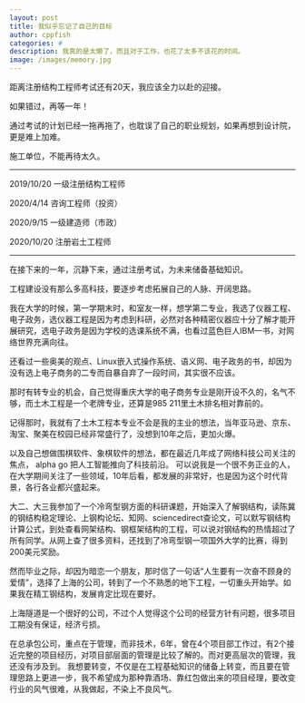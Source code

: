 ```yaml
---
layout: post
title: 我似乎忘记了自己的目标
author: cppfish
categories: #
description: 我真的是太懒了，而且对于工作，也花了太多不该花的时间。
image: /images/memory.jpg
---
```



距离注册结构工程师考试还有20天，我应该全力以赴的迎接。

如果错过，再等一年！

通过考试的计划已经一拖再拖了，也耽误了自己的职业规划，如果再想到设计院，更是难上加难。

施工单位，不能再待太久。

------

2019/10/20 一级注册结构工程师

2020/4/14 咨询工程师（投资）

2020/9/15 一级建造师（市政）

2020/10/20 注册岩土工程师


------

在接下来的一年，沉静下来，通过注册考试，为未来储备基础知识。

工程建设没有那么多高科技，要逐步考虑拓展自己的人脉、开阔思路。

我在大学的时候，第一学期末时，和室友一样，想学第二专业，我选了仪器工程、电子政务，选仪器工程是因为考虑到科研，必然对各种精密仪器应十分了解才能开展研究，选电子政务是因为学校的选课系统不满，也看过蓝色巨人IBM一书，对网络世界充满向往。

还看过一些奥美的观点、Linux嵌入式操作系统、语义网、电子政务的书，却因为没有选上电子商务的二专而自暴自弃了一段时间，其实很不应该。

那时有转专业的机会，自己觉得重庆大学的电子商务专业是刚开设不久的，名气不够，而土木工程是一个老牌专业，还算是985 211里土木排名相对靠前的。

记得那时，我就有了土木工程本专业不会是我的主业的想法，当年亚马逊、京东、淘宝、聚美在校园已经非常盛行了，没想到10年之后，更加火爆。

以及自己想做围棋软件、象棋软件的想法，都在最近几年成了网络科技公司关注的焦点， alpha go 把人工智能推向了科技前沿。
可以说我是一个很不务正业的人，在大学期间关注了一些领域，10年后看，都发展的非常好，也是因为这个时代背景，各行各业都兴盛起来。


大二、大三我参加了一个冷弯型钢方面的科研课题，开始深入了解钢结构，读陈冀的钢结构稳定理论、上钢构论坛、知网、sciencedirect查论文，可以默写钢结构计算公式，到处查看网架结构、钢框架结构的工程，可以说对钢结构的热情超过了所有同学。从网上查了很多资料，还找到了冷弯型钢一项国外大学的比赛，得到200美元奖励。

然而毕业之际，却因为暗恋一个朋友，那时信了一句话“人生要有一次奋不顾身的爱情”，选择了上海的公司，转到了一个不熟悉的地下工程，一切重头开始学。如果我在精工钢结构，发展肯定比现在要好。

上海隧道是一个很好的公司，不过个人觉得这个公司的经营方针有问题，很多项目工期没有保证，经济亏损。

在总承包公司，重点在于管理，而非技术，6年，曾在4个项目部工作过，有2个接近完整的项目经历，对项目部层面的管理是比较了解的。而对更高层次的管理，我还没有涉及到。
我想要转变，不仅是在工程基础知识的储备上转变，而且要在管理思路上更进一步，我不希望成为那种靠酒场、靠红包做出来的项目经理，要改变行业的风气很难，从我做起，不染上不良风气。

